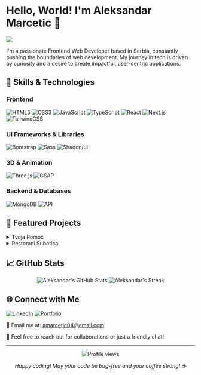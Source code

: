 # Hello, World! I'm Aleksandar Marcetic 👋

<p align="start">
  <img src="https://readme-typing-svg.herokuapp.com/?lines=Frontend+Web+Developer;Always+learning+new+things&font=Fira%20Code&width=440&height=45&color=f75c7e&vCenter=true&size=22">
</p>

I'm a passionate Frontend Web Developer based in Serbia, constantly pushing the boundaries of web development. My journey in tech is driven by curiosity and a desire to create impactful, user-centric applications.

## 🚀 Skills & Technologies

### Frontend
![HTML5](https://img.shields.io/badge/-HTML5-E34F26?style=flat-square&logo=html5&logoColor=white)
![CSS3](https://img.shields.io/badge/-CSS3-1572B6?style=flat-square&logo=css3)
![JavaScript](https://img.shields.io/badge/-JavaScript-F7DF1E?style=flat-square&logo=javascript&logoColor=black)
![TypeScript](https://img.shields.io/badge/-TypeScript-007ACC?style=flat-square&logo=typescript&logoColor=white)
![React](https://img.shields.io/badge/-React-61DAFB?style=flat-square&logo=react&logoColor=black)
![Next.js](https://img.shields.io/badge/-Next.js-000000?style=flat-square&logo=next.js)
![TailwindCSS](https://img.shields.io/badge/-TailwindCSS-38B2AC?style=flat-square&logo=tailwind-css&logoColor=white)

### UI Frameworks & Libraries
![Bootstrap](https://img.shields.io/badge/-Bootstrap-7952B3?style=flat-square&logo=bootstrap&logoColor=white)
![Sass](https://img.shields.io/badge/-Sass-CC6699?style=flat-square&logo=sass&logoColor=white)
![Shadcn/ui](https://img.shields.io/badge/-Shadcn/ui-000000?style=flat-square&logo=shadcnui&logoColor=white)

### 3D & Animation
![Three.js](https://img.shields.io/badge/-Three.js-000000?style=flat-square&logo=three.js)
![GSAP](https://img.shields.io/badge/-GSAP-88CE02?style=flat-square&logo=greensock&logoColor=white)

### Backend & Databases
![MongoDB](https://img.shields.io/badge/-MongoDB-47A248?style=flat-square&logo=mongodb&logoColor=white)
![API](https://img.shields.io/badge/-API-00000F?style=flat-square&logo=fastapi)

## 🌟 Featured Projects

<details>
<summary>Tvoja Pomoć</summary>

- Description: Tvoja Pomoć is an online platform that connects people in need of assistance with those offering their services. The goal is to simplify finding helpers for various small tasks, from home repairs to yard work.
- Tech Stack: React, Next.js, TailwindCSS, MongoDB, Shadcn/ui
- [GitHub Repo](https://github.com/CojaDev/Tvoja-Pomoc)
- [Live Demo](https://tvojapomoc.vercel.app)

</details>

<details>
<summary>Restorani Subotica</summary>

- Description: Restorani Subotica is a web platform showcasing various restaurants in Subotica. Users can browse through a curated list of restaurants, view detailed information about each one, and make reservations directly through the website.
- Tech Stack: React, Next.js, TailwindCSS
- [GitHub Repo](https://github.com/CojaDev/Restorani_Subotica2)
- [Live Demo](https://restorani-subotica.vercel.app)

</details>

## 📈 GitHub Stats

<p align="center">
  <img src="https://github-readme-stats.vercel.app/api?username=CojaDev&show_icons=true&theme=radical" alt="Aleksandar's GitHub Stats" />
  <img src="https://github-readme-streak-stats.herokuapp.com/?user=CojaDev&theme=radical" alt="Aleksandar's Streak" />
</p>

## 🌐 Connect with Me

[![LinkedIn](https://img.shields.io/badge/-LinkedIn-0077B5?style=flat-square&logo=LinkedIn&logoColor=white)](https://www.linkedin.com/in/aleksandar-marcetic-b47483202/)
[![Portfolio](https://img.shields.io/badge/-Portfolio-000000?style=flat-square&logo=react&logoColor=white)](https://portfolio-coja.vercel.app/)

📧 Email me at: amarcetic04@email.com

💬 Feel free to reach out for collaborations or just a friendly chat!

---

<p align="center">
  <img src="https://komarev.com/ghpvc/?username=CojaDev&color=blueviolet" alt="Profile views" />
</p>

<p align="center">
  <i>Happy coding! May your code be bug-free and your coffee strong! ☕️</i>
</p>
